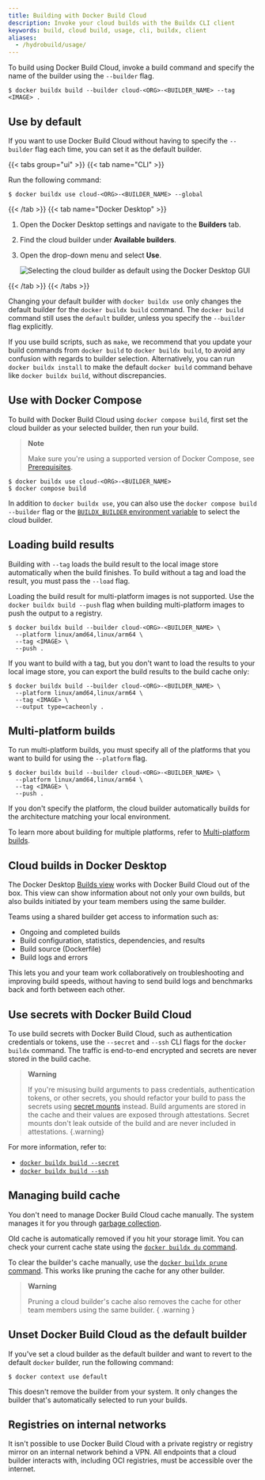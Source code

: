 ```yaml
---
title: Building with Docker Build Cloud
description: Invoke your cloud builds with the Buildx CLI client
keywords: build, cloud build, usage, cli, buildx, client
aliases:
  - /hydrobuild/usage/
---
```


To build using Docker Build Cloud, invoke a build command and specify the name of the
builder using the `--builder` flag.

```console
$ docker buildx build --builder cloud-<ORG>-<BUILDER_NAME> --tag <IMAGE> .
```

## Use by default

If you want to use Docker Build Cloud without having to specify the `--builder` flag
each time, you can set it as the default builder.

{{< tabs group="ui" >}}
{{< tab name="CLI" >}}

Run the following command:

```console
$ docker buildx use cloud-<ORG>-<BUILDER_NAME> --global
```

{{< /tab >}}
{{< tab name="Docker Desktop" >}}

1. Open the Docker Desktop settings and navigate to the **Builders** tab.
2. Find the cloud builder under **Available builders**.
3. Open the drop-down menu and select **Use**.

   ![Selecting the cloud builder as default using the Docker Desktop GUI](/build/images/set-default-builder-gui.webp)

{{< /tab >}}
{{< /tabs >}}

Changing your default builder with `docker buildx use` only changes the default
builder for the `docker buildx build` command. The `docker build` command still
uses the `default` builder, unless you specify the `--builder` flag explicitly.

If you use build scripts, such as `make`, we recommend that you update your
build commands from `docker build` to `docker buildx build`, to avoid any
confusion with regards to builder selection. Alternatively, you can run `docker
buildx install` to make the default `docker build` command behave like `docker
buildx build`, without discrepancies.

## Use with Docker Compose

To build with Docker Build Cloud using `docker compose build`, first set the
cloud builder as your selected builder, then run your build.

> **Note**
>
> Make sure you're using a supported version of Docker Compose, see
> [Prerequisites](setup.md#prerequisites).

```console
$ docker buildx use cloud-<ORG>-<BUILDER_NAME>
$ docker compose build
```

In addition to `docker buildx use`, you can also use the `docker compose build
--builder` flag or the [`BUILDX_BUILDER` environment
variable](../building/variables.md#buildx_builder) to select the cloud builder.

## Loading build results

Building with `--tag` loads the build result to the local image store
automatically when the build finishes. To build without a tag and load the
result, you must pass the `--load` flag.

Loading the build result for multi-platform images is not supported. Use the
`docker buildx build --push` flag when building multi-platform images to push
the output to a registry.

```console
$ docker buildx build --builder cloud-<ORG>-<BUILDER_NAME> \
  --platform linux/amd64,linux/arm64 \
  --tag <IMAGE> \
  --push .
```

If you want to build with a tag, but you don't want to load the results to your
local image store, you can export the build results to the build cache only:

```console
$ docker buildx build --builder cloud-<ORG>-<BUILDER_NAME> \
  --platform linux/amd64,linux/arm64 \
  --tag <IMAGE> \
  --output type=cacheonly .
```

## Multi-platform builds

To run multi-platform builds, you must specify all of the platforms that you
want to build for using the `--platform` flag.

```console
$ docker buildx build --builder cloud-<ORG>-<BUILDER_NAME> \
  --platform linux/amd64,linux/arm64 \
  --tag <IMAGE> \
  --push .
```

If you don't specify the platform, the cloud builder automatically builds for the
architecture matching your local environment.

To learn more about building for multiple platforms, refer to [Multi-platform
builds](/build/building/multi-platform/).

## Cloud builds in Docker Desktop

The Docker Desktop [Builds view](/desktop/use-desktop/builds/) works with
Docker Build Cloud out of the box. This view can show information about not only your
own builds, but also builds initiated by your team members using the same
builder.

Teams using a shared builder get access to information such as:

- Ongoing and completed builds
- Build configuration, statistics, dependencies, and results
- Build source (Dockerfile)
- Build logs and errors

This lets you and your team work collaboratively on troubleshooting and
improving build speeds, without having to send build logs and benchmarks back
and forth between each other.

## Use secrets with Docker Build Cloud

To use build secrets with Docker Build Cloud,
such as authentication credentials or tokens,
use the `--secret` and `--ssh` CLI flags for the `docker buildx` command.
The traffic is end-to-end encrypted and secrets are never stored in the build cache.

> **Warning**
>
> If you're misusing build arguments to pass credentials, authentication
> tokens, or other secrets, you should refactor your build to pass the secrets using
> [secret mounts](../../engine/reference/commandline/buildx_build.md#secret) instead.
> Build arguments are stored in the cache and their values are exposed through attestations.
> Secret mounts don't leak outside of the build and are never included in attestations.
{.warning}

For more information, refer to:

- [`docker buildx build --secret`](/engine/reference/commandline/buildx_build/#secret)
- [`docker buildx build --ssh`](/engine/reference/commandline/buildx_build/#ssh)

## Managing build cache

You don't need to manage Docker Build Cloud cache manually.
The system manages it for you through [garbage collection](/build/cache/garbage-collection/).

Old cache is automatically removed if you hit your storage limit.
You can check your current cache state using the
[`docker buildx du` command](/engine/reference/commandline/buildx_du/).

To clear the builder's cache manually,
use the [`docker buildx prune` command](/engine/reference/commandline/buildx_prune/).
This works like pruning the cache for any other builder.

> **Warning**
>
> Pruning a cloud builder's cache also removes the cache for other team members
> using the same builder.
{ .warning }

## Unset Docker Build Cloud as the default builder

If you've set a cloud builder as the default builder
and want to revert to the default `docker` builder,
run the following command:

```console
$ docker context use default
```

This doesn't remove the builder from your system.
It only changes the builder that's automatically selected to run your builds.

## Registries on internal networks

It isn't possible to use Docker Build Cloud with a private registry
or registry mirror on an internal network behind a VPN.
All endpoints that a cloud builder interacts with,
including OCI registries, must be accessible over the internet.
